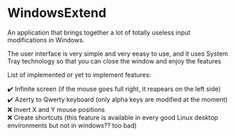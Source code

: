 # WindowsExtend
An application that brings together a lot of totally useless input modifications in Windows.

The user interface is very simple and very eeasy to use, and it uses System Tray technology so that you can close the window and enjoy the features

List of implemented or yet to implement features:

:heavy_check_mark: Infinite screen (if the mouse goes full right, it reapears on the left side)  
:heavy_check_mark: Azerty to Qwerty keyboard (only alpha keys are modified at the moment)  
:x: Invert X and Y mouse positions  
:x: Create shortcuts (this feature is available in every good Linux desktop environments but not in windows?? too bad)  
